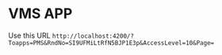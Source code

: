 # VMS APP

Use this URL `http://localhost:4200/?Toapps=PMS&RndNo=SI9UFMiLtRfN5BJP1E3p&AccessLevel=10&Page=`
